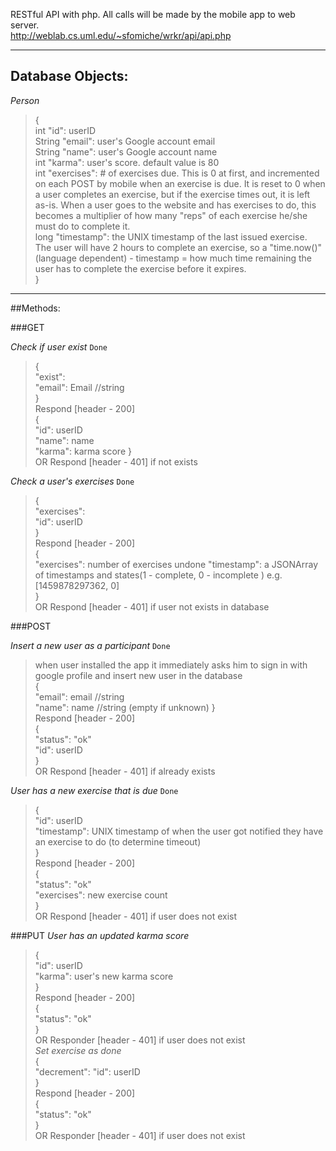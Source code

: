 RESTful API with php.  All calls will be made by the mobile app to web server.  
http://weblab.cs.uml.edu/~sfomiche/wrkr/api/api.php  

---

## Database Objects:

*Person*  
>{  
>int "id": userID  
>String "email": user's Google account email  
>String "name": user's Google account name  
>int "karma": user's score. default value is 80  
>int "exercises": # of exercises due. This is 0 at first, and incremented on each POST by mobile when an exercise is due.  It is reset to 0 when a user completes an exercise, but if the exercise times out, it is left as-is.  When a user goes to the website and has exercises to do, this becomes a multiplier of how many "reps" of each exercise he/she must do to complete it.  
>long "timestamp": the UNIX timestamp of the last issued exercise.  The user will have 2 hours to complete an exercise, so a "time.now()" (language dependent) - timestamp = how much time remaining the user has to complete the exercise before it expires.  
>}  

---

##Methods:


###GET  

*Check if user exist* `Done`
>{  
>"exist":  
>"email": Email  //string  
>}  
>Respond [header - 200]  
>{  
>"id": userID  
>"name": name  
>"karma": karma score 
>}  
>OR Respond [header - 401] if not exists  


*Check a user's exercises* `Done` 
>{  
>"exercises":  
>"id": userID  
>}  
>Respond [header - 200]  
>{  
>"exercises": number of exercises undone
>"timestamp":  a JSONArray of timestamps and states(1 - complete, 0 - incomplete ) e.g. [1459878297362, 0]  
>}  
>OR Respond [header - 401] if user not exists in database  


###POST  

*Insert a new user as a participant* `Done`
>when user installed the app it immediately asks him to sign in with google profile and insert new user in the database  
>{  
>"email": email  //string  
>"name": name //string (empty if unknown)
>}  
>Respond [header - 200]  
>{  
>"status": "ok"  
>"id": userID  
>}  
>OR Respond [header - 401] if already exists  
  
*User has a new exercise that is due*  `Done`
>{  
>"id": userID  
>"timestamp": UNIX timestamp of when the user got notified they have an exercise to do (to determine timeout)  
>}  
>Respond [header - 200]  
>{  
>"status": "ok"  
>"exercises": new exercise count  
>}  
>OR Respond [header - 401] if user does not exist  

###PUT
*User has an updated karma score*  
>{  
>"id": userID  
>"karma": user's new karma score  
>}  
>Respond [header - 200]  
>{  
>"status": "ok"  
>}  
>OR Responder [header - 401] if user does not exist  
*Set exercise as done*  
>{  
>"decrement": 
>"id": userID  
>}  
>Respond [header - 200]  
>{  
>"status": "ok"  
>}  
>OR Responder [header - 401] if user does not exist  
